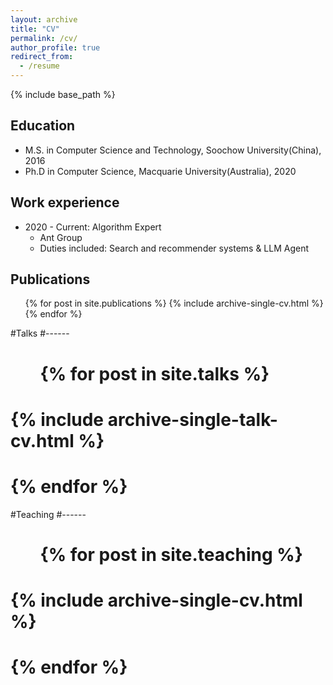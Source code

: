 ```yaml
---
layout: archive
title: "CV"
permalink: /cv/
author_profile: true
redirect_from:
  - /resume
---
```


{% include base_path %}

Education
------
* M.S. in Computer Science and Technology, Soochow University(China), 2016
* Ph.D in Computer Science, Macquarie University(Australia), 2020

Work experience
------
* 2020 - Current: Algorithm Expert
  * Ant Group
  * Duties included: Search and recommender systems & LLM Agent

Publications
------
  <ul>{% for post in site.publications %}
    {% include archive-single-cv.html %}
  {% endfor %}</ul>
  
#Talks
#------
#  <ul>{% for post in site.talks %}
#    {% include archive-single-talk-cv.html %}
#  {% endfor %}</ul>
  
#Teaching
#------
#  <ul>{% for post in site.teaching %}
#    {% include archive-single-cv.html %}
#  {% endfor %}</ul>
